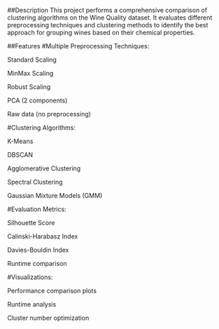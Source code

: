 ##Description
This project performs a comprehensive comparison of clustering algorithms on the Wine Quality dataset. It evaluates different preprocessing techniques and clustering methods to identify the best approach for grouping wines based on their chemical properties.

##Features
#Multiple Preprocessing Techniques:

Standard Scaling

MinMax Scaling

Robust Scaling

PCA (2 components)

Raw data (no preprocessing)

#Clustering Algorithms:

K-Means

DBSCAN

Agglomerative Clustering

Spectral Clustering

Gaussian Mixture Models (GMM)

#Evaluation Metrics:

Silhouette Score

Calinski-Harabasz Index

Davies-Bouldin Index

Runtime comparison

#Visualizations:

Performance comparison plots

Runtime analysis

Cluster number optimization
